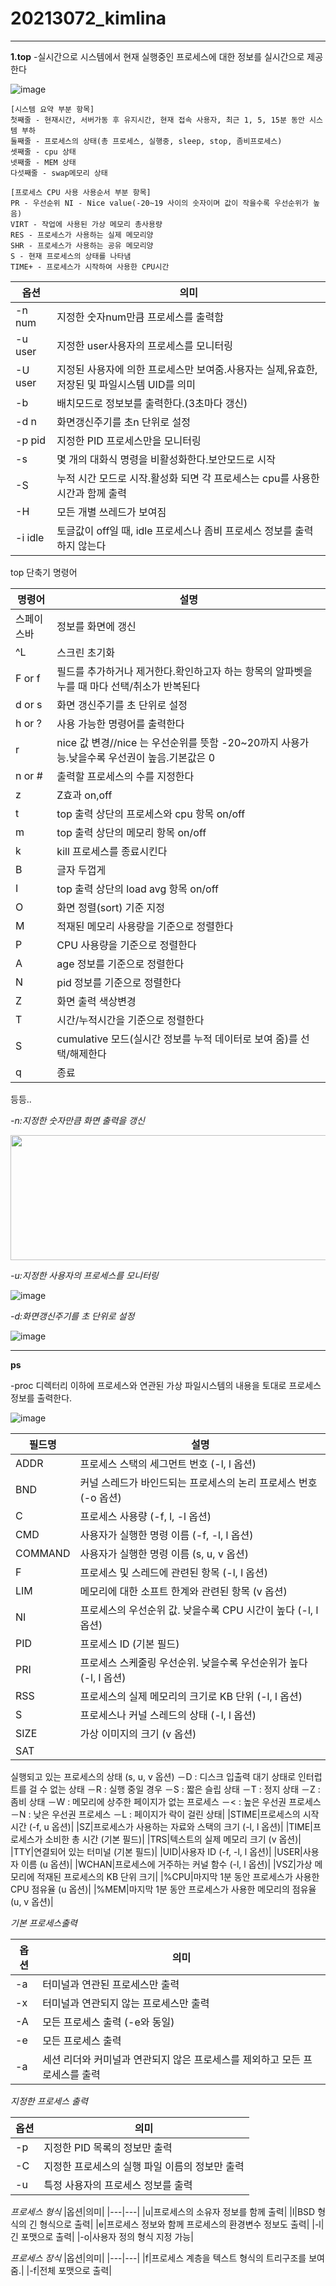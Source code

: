 # 20213072_kimlina

---

**1.top**
-실시간으로 시스템에서 현재 실행중인 프로세스에 대한  정보를 실시간으로 제공한다

![image](https://user-images.githubusercontent.com/86597790/171852433-b6554203-0caf-43fd-a3a6-58382775ccbf.png)


```
[시스템 요약 부분 항목]
첫째줄 - 현재시간, 서버가동 후 유지시간, 현재 접속 사용자, 최근 1, 5, 15분 동안 시스템 부하
둘째줄 - 프로세스의 상태(총 프로세스, 실행중, sleep, stop, 좀비프로세스)
셋째줄 - cpu 상태
넷째줄 - MEM 상태
다섯째줄 - swap메모리 상태
```


```
[프로세스 CPU 사용 사용순서 부분 항목]
PR - 우선순위 NI - Nice value(-20~19 사이의 숫자이며 값이 작을수록 우선순위가 높음)
VIRT - 작업에 사용된 가상 메모리 총사용량
RES - 프로세스가 사용하는 실제 메모리양
SHR - 프로세스가 사용하는 공유 메모리양 
S - 현재 프로세스의 상태를 나타냄 
TIME+ - 프로세스가 시작하여 사용한 CPU시간 
```





|옵션|의미|
|---|---|
|-n num|지정한 숫자num만큼 프로세스를 출력함|
|-u user|지정한 user사용자의 프로세스를 모니터링|
|-U user|지정된 사용자에 의한 프로세스만 보여줌.사용자는 실제,유효한,저장된 및 파일시스템 UID를 의미|
|-b|배치모드로 정보보를 출력한다.(3초마다 갱신)|
|-d n|화면갱신주기를 초n 단위로 설정|
|-p pid|지정한 PID 프로세스만을 모니터링|
|-s|몇 개의 대화식 명령을 비활성화한다.보안모드로 시작|
|-S|누적 시간 모드로 시작.활성화 되면 각 프로세스는 cpu를 사용한 시간과 함께 출력|
|-H|모든 개별 쓰레드가 보여짐|
|-i idle| 토글값이 off일 때, idle 프로세스나 좀비 프로세스 정보를 출력하지 않는다|


top 단축기 명령어

|명령어|설명|
|---|---|
|스페이스바|정보를 화면에 갱신|
|^L|스크린 초기화|
|F or f|필드를 추가하거나 제거한다.확인하고자 하는 항목의 알파벳을 누를 때  마다 선택/취소가 반복된다|
|d or s|화면 갱신주기를 초 단위로 설정|
|h or ?|사용 가능한 명령어를 출력한다|
|r|nice 값 변경//nice 는 우선순위를 뜻함 -20~20까지 사용가능.낮을수록 우선권이 높음.기본값은 0|
|n or #|출력할 프로세스의 수를 지정한다|
|z|Z효과 on,off|
|t| top 출력 상단의 프로세스와 cpu 항목 on/off|
|m|top 출력 상단의 메모리 항목 on/off|
|k|kill 프로세스를 종료시킨다|
|B|글자 두껍게|
|I|top 출력 상단의 load avg 항목 on/off|
|O|화면 정렬(sort) 기준 지정|
|M|적재된 메모리 사용량을 기준으로 정렬한다|
|P|CPU 사용량을 기준으로 정렬한다|
|A|age 정보를 기준으로 정렬한다|
|N|pid 정보를 기준으로 정렬한다|
|Z|화면 출력 색상변경|
|T|시간/누적시간을 기준으로 정렬한다|
|S|cumulative 모드(실시간 정보를 누적 데이터로 보여 줌)를 선택/해제한다|
|q|종료|

등등..




*-n:지정한 숫자만큼 화면 출력을 갱신*

<img src=https://user-images.githubusercontent.com/86597790/171879714-af173198-f10c-4626-bb4d-21a3b2b839b7.png width="600" height="200">

*-u:지정한 사용자의 프로세스를 모니터링*

![image](https://user-images.githubusercontent.com/86597790/171880384-4a065b1b-3bf1-4d98-aa0a-c281c175c63b.png)

*-d:화면갱신주기를 초 단위로 설정*

![image](https://user-images.githubusercontent.com/86597790/171895887-03b31e2b-6c6a-466a-a3ec-00b98cf43c01.png)


---

**ps**



-proc 디렉터리 이하에 프로세스와 연관된 가상 파일시스템의 내용을 토대로 프로세스 정보를 출력한다.

![image](https://user-images.githubusercontent.com/86597790/171989080-c8ec870c-b996-41e7-9df4-d2dd814a133b.png)

|필드명|설명|
|---|---|
|ADDR|프로세스 스택의 세그먼트 번호 (-l, l 옵션)|
|BND|커널 스레드가 바인드되는 프로세스의 논리 프로세스 번호 (-o 옵션)|
|C|프로세스 사용량 (-f, l, -l 옵션)|
|CMD|사용자가 실행한 명령 이름 (-f, -l, l 옵션)|
|COMMAND|사용자가 실행한 명령 이름 (s, u, v 옵션)|
|F|프로세스 및 스레드에 관련된 항목 (-l, l 옵션)|
|LIM|메모리에 대한 소프트 한계와 관련된 항목 (v 옵션)|
|NI|프로세스의 우선순위 값. 낮을수록 CPU 시간이 높다 (-l, l 옵션)|
|PID|프로세스 ID (기본 필드)|
|PRI|프로세스 스케줄링 우선순위. 낮을수록 우선순위가 높다 (-l, l 옵션)|
|RSS|프로세스의 실제 메모리의 크기로 KB 단위 (-l, l 옵션)|
|S|프로세스나 커널 스레드의 상태 (-l, l 옵션)|
|SIZE|가상 이미지의 크기 (v 옵션)|
|SAT|
실행되고 있는 프로세스의 상태 (s, u, v 옵션)
－D : 디스크 입출력 대기 상태로 인터럽트를 걸 수 없는 상태
－R : 실행 중일 경우
－S : 짧은 슬립 상태
－T : 정지 상태
－Z : 좀비 상태
－W : 메모리에 상주한 페이지가 없는 프로세스
－< : 높은 우선권 프로세스
－N : 낮은 우선권 프로세스
－L : 페이지가 락이 걸린 상태|
|STIME|프로세스의 시작 시간 (-f, u 옵션)|
|SZ|프로세스가 사용하는 자료와 스택의 크기 (-l, l 옵션)|
|TIME|프로세스가 소비한 총 시간 (기본 필드)|
|TRS|텍스트의 실제 메모리 크기 (v 옵션)|
|TTY|연결되어 있는 터미널 (기본 필드)|
|UID|사용자 ID (-f, -l, l 옵션)|
|USER|사용자 이름 (u 옵션)|
|WCHAN|프로세스에 거주하는 커널 함수 (-l, l 옵션)|
|VSZ|가상 메모리에 적재된 프로세스의 KB 단위 크기|
|%CPU|마지막 1분 동안 프로세스가 사용한 CPU 점유율 (u 옵션)|
|%MEM|마지막 1분 동안 프로세스가 사용한 메모리의 점유율 (u, v 옵션)|


*기본 프로세스출력*

|옵션|의미|
|---|---|
|-a|터미널과 연관된 프로세스만 출력|
|-x|터미널과 연관되지 않는 프로세스만 출력|
|-A| 모든 프로세스 출력 (-e와 동일)|
|-e|모든 프로세스 출력|
|-a| 세션 리더와 커미널과 연관되지 않은 프로세스를 제외하고 모든 프로세스를 출력

*지정한 프로세스 출력*

|옵션|의미|
|---|---|
|-p|지정한 PID 목록의 정보만 출력|
|-C|지정한 프로세스의 실행 파일 이름의 정보만 출력|
|-u|특정 사용자의 프로세스 정보를 출력|


*프로세스 형식*
|옵션|의미|
|---|---|
|u|프로세스의 소유자 정보를 함께 출력|
|l|BSD 형식의 긴 형식으로 출력|
|e|프로세스 정보와 함께 프로세스의 환경변수 정보도 출력|
|-l|긴 포맷으로 출력|
|-o|사용자 정의 형식 지정 가능|

*프로세스 장식*
|옵션|의미|
|---|---|
|f|프로세스 계층을 텍스트 형식의 트리구조를 보여줌.|
|-f|전체 포맷으로 출력|





